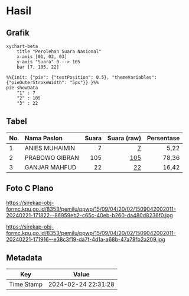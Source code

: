 # Hasil

## Grafik

```mermaid
xychart-beta
    title "Perolehan Suara Nasional"
    x-axis [01, 02, 03]
    y-axis "Suara" 0 --> 105
    bar [7, 105, 22]
```

```mermaid
%%{init: {"pie": {"textPosition": 0.5}, "themeVariables": {"pieOuterStrokeWidth": "5px"}} }%%
pie showData
    "1" : 7
    "2" : 105
    "3" : 22
```

## Tabel

| No. | Nama Paslon    | Suara | Suara (raw) | Persentase |
|:--- |:-------------- | -----:| -----------:| ----------:|
| 1   | ANIES MUHAIMIN | 7     | [7][p-1]    | 5,22       |
| 2   | PRABOWO GIBRAN | 105   | [105][p-2]  | 78,36      |
| 3   | GANJAR MAHFUD  | 22    | [22][p-3]   | 16,42      |


[p-1]: https://github.com/gigit-pemilu/pemilu-2024/blob/main/pilpres/hitung-suara/sub/15-jambi/sub/09-tebo/sub/04-rimbo-bujang/sub/2002-perintis/sub/011-tps/sub/paslon-1.txt
[p-2]: https://github.com/gigit-pemilu/pemilu-2024/blob/main/pilpres/hitung-suara/sub/15-jambi/sub/09-tebo/sub/04-rimbo-bujang/sub/2002-perintis/sub/011-tps/sub/paslon-2.txt
[p-3]: https://github.com/gigit-pemilu/pemilu-2024/blob/main/pilpres/hitung-suara/sub/15-jambi/sub/09-tebo/sub/04-rimbo-bujang/sub/2002-perintis/sub/011-tps/sub/paslon-3.txt

## Foto C Plano

https://sirekap-obj-formc.kpu.go.id/8353/pemilu/ppwp/15/09/04/20/02/1509042002011-20240221-171822--86959eb2-c65c-40eb-b260-da480d8236f0.jpg

https://sirekap-obj-formc.kpu.go.id/8353/pemilu/ppwp/15/09/04/20/02/1509042002011-20240221-171916--e38c3f19-da7f-4d1a-a68b-47a78fb2a209.jpg


## Metadata

| Key        | Value               |
| ---------- | ------------------- |
| Time Stamp | 2024-02-24 22:31:28 |




